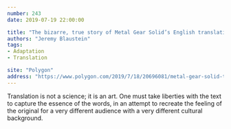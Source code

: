 ```yaml
---
number: 243
date: 2019-07-19 22:00:00

title: "The bizarre, true story of Metal Gear Solid’s English translation"
authors: "Jeremy Blaustein"
tags:
- Adaptation
- Translation

site: "Polygon"
address: "https://www.polygon.com/2019/7/18/20696081/metal-gear-solid-translation-japanese-english-jeremy-blaustein"
---
```


Translation is not a science; it is an art. One must take liberties with the text to capture the essence of the words, in an attempt to recreate the feeling of the original for a very different audience with a very different cultural background. 
